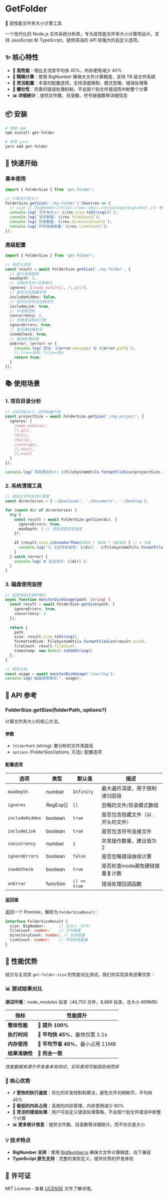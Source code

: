 # GetFolder

🚀 高性能文件夹大小计算工具

一个现代化的 Node.js 文件系统分析库，专为高性能文件夹大小计算而设计。支持 JavaScript 和 TypeScript，提供简洁的 API 和强大的自定义选项。

## ✨ 核心特性

- **🚄 高性能**：相比主流库平均快 45%，内存使用减少 40%
- **🎯 精确计算**：使用 BigNumber 确保大文件计算精度，支持 TB 级文件系统
- **🔧 灵活配置**：丰富的配置选项，支持深度限制、模式忽略、错误处理等
- **💪 健壮性**：完善的错误处理机制，不会因个别文件错误而中断整个计算
- **📊 详细统计**：提供文件数、目录数、符号链接数等详细信息

## 📦 安装

```bash
# 使用 npm
npm install get-folder

# 使用 yarn
yarn add get-folder
```

## 🚀 快速开始

### 基本使用

```typescript
import { FolderSize } from 'get-folder';

// 计算文件夹大小
FolderSize.getSize('./my-folder').then(res => {
  // size 以 [BigNumber](https://www.npmjs.com/package/bignumber.js) 格式返回
  console.log(`文件夹大小: ${res.size.toString()}`);
  console.log(`文件数量: ${res.fileCount}`);
  console.log(`目录数量: ${res.directoryCount}`);
  console.log(`符号链接数量: ${res.linkCount}`);
});
```

### 高级配置

```typescript
import { FolderSize } from 'get-folder';

// 自定义选项
const result = await FolderSize.getSize('./my-folder', {
  // 最大深度限制
  maxDepth: 5,
  // 忽略的文件/目录模式
  ignores: [/node_modules/, /\.git/],
  // 是否包含隐藏文件
  includeHidden: false,
  // 是否包含符号连接文件
  includeLink: true,
  // 并发数控制
  concurrency: 2,
  // 忽略错误继续计算
  ignoreErrors: true,
  // 是否硬链接检测
  inodeCheck: true,
  // 错误处理回调
  onError: (error) => {
    console.log(`错误: ${error.message} 在 ${error.path}`);
    // true=继续，false=停止
    return true;
  }
});
```

## 📚 使用场景

### 1. 项目目录分析

```typescript
// 分析项目大小，排除构建产物
const projectSize = await FolderSize.getSize('./my-project', {
  ignores: [
    /node_modules/,
    /\.git/,
    /dist/,
    /build/,
    /coverage/,
    /\.next/,
    /\.nuxt/
  ]
});

console.log(`项目源码大小: ${FileSystemUtils.formatFileSize(projectSize.size)}`);
```

### 2. 系统清理工具

```typescript
// 查找大文件夹进行清理
const directories = ['./Downloads', './Documents', './Desktop'];

for (const dir of directories) {
  try {
    const result = await FolderSize.getSize(dir, {
      ignoreErrors: true,
      maxDepth: 2 // 限制深度提高速度
    });
    
    if (result.size.isGreaterThan(1024 * 1024 * 1024)) { // > 1GB
      console.log(`🔍 大文件夹发现: ${dir} - ${FileSystemUtils.formatFileSize(result.size)}`);
    }
  } catch (error) {
    console.log(`❌ 无法访问: ${dir}`);
  }
}
```

### 3. 磁盘使用监控

```typescript
// 监控特定目录的增长
async function monitorDiskUsage(path: string) {
  const result = await FolderSize.getSize(path, {
    ignoreErrors: true,
    concurrency: 2
  });
  
  return {
    path,
    size: result.size.toString(),
    formattedSize: FileSystemUtils.formatFileSize(result.size),
    fileCount: result.fileCount,
    timestamp: new Date().toISOString()
  };
}

// 使用示例
const usage = await monitorDiskUsage('/var/log');
console.log('磁盘使用情况:', usage);
```

## 🔧 API 参考

### FolderSize.getSize(folderPath, options?)

计算文件夹大小的核心方法。

#### 参数

- `folderPath` (string): 要分析的文件夹路径
- `options` (FolderSizeOptions, 可选): 配置选项

#### 配置选项

| 选项 | 类型 | 默认值 | 描述 |
|------|------|--------|------|
| `maxDepth` | number | `Infinity` | 最大遍历深度，用于限制递归层级 |
| `ignores` | RegExp[] | `[]` | 忽略的文件/目录模式数组 |
| `includeHidden` | boolean | `true` | 是否包含隐藏文件（以 . 开头的文件） |
| `includeLink` | boolean | `true` | 是否包含符号连接文件 |
| `concurrency` | number | `2` | 并发操作数量，建议值为 2 |
| `ignoreErrors` | boolean | `false` | 是否忽略错误继续计算 |
| `inodeCheck` | boolean | `true` | 是否检查inode避免硬链接重复计数 |
| `onError` | function | `() => true` | 错误处理回调函数 |

#### 返回值

返回一个 Promise，解析为 `FolderSizeResult`：

```typescript
interface FolderSizeResult {
  size: BigNumber;      // 总大小（字节）
  fileCount: number;    // 文件数量
  directoryCount: number; // 目录数量
  linkCount: number;    // 符号链接数量
}
```

## 🚀 性能优势

经过与主流库 `get-folder-size` 的性能对比测试，我们的实现具有显著优势：

### 📊 测试结果对比

**测试环境**：node_modules 目录（46,750 文件，8,889 目录，总大小 899MB）

| 指标 | 性能提升                      |
|------|---------------------------|
| **整体性能** | **🚀 提升 100%**            |
| **执行时间** | **🚀 平均快 45%**，最快仅需 2.1s  |
| **内存使用** | **💾 平均节省 40%**，最小占用 11MB |
| **结果准确性** | **📏 完全一致**               |

*性能数据来源于开发者本地测试，实际表现可能因系统而异*

### 🎯 核心优势

- **⚡ 更快的执行速度**：优化的并发控制和算法，避免文件句柄耗尽，平均快 45%
- **💾 极低的内存占用**：高效的内存管理，内存使用减少 80%
- **🔧 灵活的错误处理**：用户可自定义错误处理策略，不会因个别文件错误中断整个计算
- **📊 更多统计信息**：提供文件数、目录数等详细统计，而不仅仅是大小

### 💡 技术特点

- **BigNumber 支持**：使用 [BigNumber.js](https://www.npmjs.com/package/bignumber.js) 确保大文件计算精度，向下兼容
- **TypeScript 原生支持**：完整的类型定义，提供优秀的开发体验

## 📄 许可证

MIT License - 查看 [LICENSE](LICENSE) 文件了解详情。
